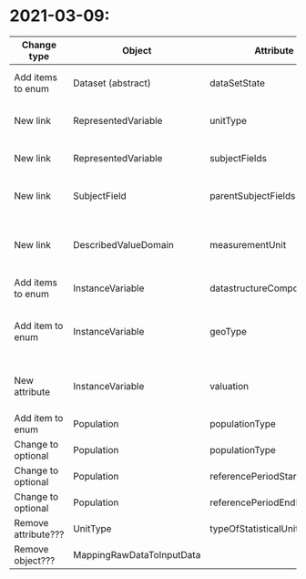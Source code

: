 # 2021-03-09:
| Change type | Object | Attribute | Cardinality | Mandatory | Change comment |
| ----------- | ------ | --------- | ----------- | --------- | -------------- |
| Add items to enum | Dataset (abstract) | dataSetState | 1..1 | Yes| Add "ARCHIVED_DATA" (processed data for archives and research) |
| New link | RepresentedVariable | unitType | 0..1 | No | Link from RepresentedVariable to UnitType |
| New link | RepresentedVariable | subjectFields | 0..m | No | Link from RepresentedVariable to SubjectField |
| New link | SubjectField | parentSubjectFields | 0..m | No | Link from child-SubjectField to parent-SubjectField
| New link | DescribedValueDomain | measurementUnit | 0..1 | No | Link from DescribedValueDomain to MeasurementUnit (e.g. link from "Beløp" to "NOK") |
| Add items to enum | InstanceVariable | datastructureComponentType | 1..1 | Yes | Add "START_TIME" and "STOP_TIME"
| Add item to enum | InstanceVariable | geoType |0..1 | No | Add "ADMINISTRATIVE_LEVEL" (e.g. used for "kommunenr", "landkode" og "fylkesnr" ) |
| New attribute | InstanceVariable | valuation | 0..1 | No | Valuation of variable (optional) in addition to valuation of DataSet (mandatory) |
| Add item to enum | Population | populationType | 0..1 | No | Add "FRAME" (all units) |
| Change to optional | Population | populationType | 0..1 | No | | |
| Change to optional | Population | referencePeriodStartDate | 0..1 | No | | |
| Change to optional | Population | referencePeriodEndDate | 0..1 | No | | |
| Remove attribute??? | UnitType | typeOfStatisticalUnit | | | Not in use (deprecated)! |
| Remove object??? | MappingRawDataToInputData | | | | Not in use (deprecated)!|